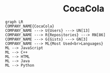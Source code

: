 <h1 align="center">CocaCola</h1>

```mermaid
graph LR
COMPANY_NAME{CocaCola}
COMPANY_NAME ---> U{Users} ---> UN[13]
COMPANY_NAME ---> R{Repositories} ---> RN[86]
COMPANY_NAME ---> G{Gists} ---> GN[3]
COMPANY_NAME ---> ML{Most Used<br>Languages}
ML --> JavaScript
ML --> C++
ML --> HTML
ML --> Java
ML --> Python
```
